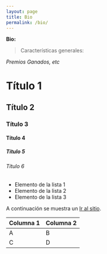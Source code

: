 ```yaml
---
layout: page
title: Bio
permalink: /bio/
---
```


**Bio:**

>Características generales:

*Premios Ganados, etc*

# Título 1
## Título 2
### Título 3
#### Título 4
##### Título 5
###### Título 6

- Elemento de la lista 1
- Elemento de la lista 2
- Elemento de la lista 3

A continuación se muestra un [Ir al sitio](https://ejemplo.com/ "haga click aquí").

|Columna 1|Columna 2|
|--------|--------|
|    A    |    B    |
|    C    |    D    |

